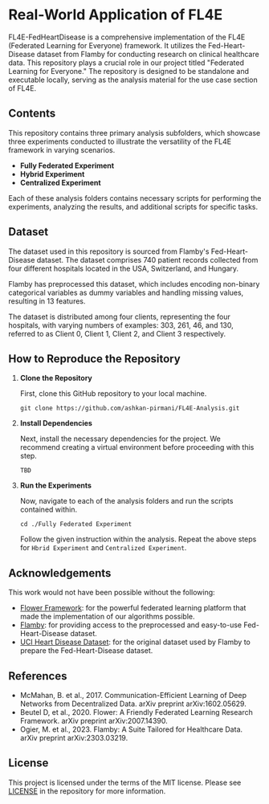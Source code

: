 # Real-World Application of FL4E

FL4E-FedHeartDisease is a comprehensive implementation of the FL4E (Federated Learning for Everyone) framework. It utilizes the Fed-Heart-Disease dataset from Flamby for conducting research on clinical healthcare data. This repository plays a crucial role in our project titled "Federated Learning for Everyone." The repository is designed to be standalone and executable locally, serving as the analysis material for the use case section of FL4E.
## Contents

This repository contains three primary analysis subfolders, which showcase three experiments conducted to illustrate the versatility of the FL4E framework in varying scenarios. 

- **Fully Federated Experiment**
- **Hybrid Experiment**
- **Centralized Experiment**

Each of these analysis folders contains necessary scripts for performing the experiments, analyzing the results, and additional scripts for specific tasks.

## Dataset

The dataset used in this repository is sourced from Flamby's Fed-Heart-Disease dataset. The dataset comprises 740 patient records collected from four different hospitals located in the USA, Switzerland, and Hungary. 

Flamby has preprocessed this dataset, which includes encoding non-binary categorical variables as dummy variables and handling missing values, resulting in 13 features.

The dataset is distributed among four clients, representing the four hospitals, with varying numbers of examples: 303, 261, 46, and 130, referred to as Client 0, Client 1, Client 2, and Client 3 respectively. 

## How to Reproduce the Repository

1. **Clone the Repository** 

    First, clone this GitHub repository to your local machine.

    ```
    git clone https://github.com/ashkan-pirmani/FL4E-Analysis.git
    ```

2. **Install Dependencies**

    Next, install the necessary dependencies for the project. We recommend creating a virtual environment before proceeding with this step.

    ```
    TBD
    ```

3. **Run the Experiments**

    Now, navigate to each of the analysis folders and run the scripts contained within. 

    ```
    cd ./Fully Federated Experiment
    ```
    Follow the given instruction within the analysis. Repeat the above steps for `Hbrid Experiment` and `Centralized Experiment`.

## Acknowledgements

This work would not have been possible without the following:

- [Flower Framework](https://flower.dev/): for the powerful federated learning platform that made the implementation of our algorithms possible.
- [Flamby](https://flamby.dev/): for providing access to the preprocessed and easy-to-use Fed-Heart-Disease dataset. 
- [UCI Heart Disease Dataset](https://archive.ics.uci.edu/ml/datasets/Heart+Disease): for the original dataset used by Flamby to prepare the Fed-Heart-Disease dataset.

## References

- McMahan, B. et al., 2017. Communication-Efficient Learning of Deep Networks from Decentralized Data. arXiv preprint arXiv:1602.05629.
- Beutel D, et al., 2020. Flower: A Friendly Federated Learning Research Framework. arXiv preprint arXiv:2007.14390.
- Ogier, M. et al., 2023. Flamby: A Suite Tailored for Healthcare Data. arXiv preprint arXiv:2303.03219.

## License

This project is licensed under the terms of the MIT license. Please see [LICENSE](https://github.com/yourusername/FL4E-FedHeartDisease/blob/main/LICENSE) in the repository for more information.


